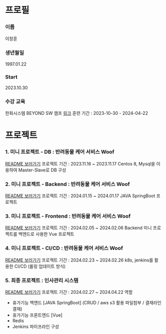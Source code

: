 # 프로필   
### 이름
이창훈
### 생년월일
1997.01.22
### Start
2023.10.30
### 수강 교육
한화시스템 BEYOND SW 캠프 [링크](https://swcamp-hanwha.com/)
훈련 기간 : 2023-10-30 - 2024-04-22


# 프로젝트
### 1. 미니 프로젝트 - DB : 반려동물 케어 서비스 Woof
[README 보러가기](https://github.com/beyond-sw-camp/be02-1st-woof-animal_careservice)
프로젝트 기간 : 2023.11.16 ~ 2023.11.17
Centos 8, Mysql을 이용하여 Master-Slave로 DB 구성

### 2. 미니 프로젝트 - Backend : 반려동물 케어 서비스 Woof
[README 보러가기](https://github.com/beyond-sw-camp/be02-2nd-woof-animal_careservice)
프로젝트 기간 : 2024.01.15 ~ 2024.01.17
JAVA SpringBoot 프로젝트

### 3. 미니 프로젝트 - Frontend : 반려동물 케어 서비스 Woof
[README 보러가기](https://github.com/beyond-sw-camp/be02-3rd-woof-animal_careservice)
프로젝트 기간 : 2024.02.05 ~ 2024.02.06
Backend 미니 프로젝트를 백엔드로 사용한 Vue 프로젝트

### 4. 미니 프로젝트 - CI/CD : 반려동물 케어 서비스 Woof
[README 보러가기](https://github.com/beyond-sw-camp/be02-4th-woof-animal_careservice)
프로젝트 기간 : 2024.02.23 ~ 2024.02.26
k8s, jenkins를 활용한 CI/CD (롤링 업데이트 방식)

### 5. 최종 프로젝트 : 인사관리 시스템
[README 보러가기](https://github.com/beyond-sw-camp/be02-fin-Hello_R_loha-HRsystem)
프로젝트 기간 : 2024.02.27 ~ 2024.04.22
역할
- 휴가기능 백엔드 [JAVA SpringBoot] (CRUD / aws s3 활용 파일첨부 / 결재라인 결재)
- 휴가기능 프론트엔드 [Vue]
- Redis
- Jenkins 파이프라인 구성

